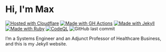 # Hi, I'm Max

[![Hosted with Cloudflare](https://img.shields.io/badge/Hosted%20with-Cloudflare-orange)](https://cloudflare.com/)
[![Made with GH Actions](https://img.shields.io/badge/CI-GitHub_Actions-blue?logo=github-actions&logoColor=white)](https://github.com/features/actions)
[![Made with Jekyll](https://img.shields.io/badge/Jekyll-4.2.2-blue?logo=jekyll&logoColor=white)](https://jekyllrb.com)
[![Made with Ruby](https://img.shields.io/badge/Ruby->=3.1-blue?logo=ruby&logoColor=white)](https://ruby-lang.org "Go to Ruby homepage")
[![CodeQL](https://github.com/maxsaber/maxsaber.github.io/actions/workflows/codeql-analysis.yml/badge.svg)](https://github.com/maxsaber/maxsaber.github.io/actions/workflows/codeql-analysis.yml)
![GitHub last commit](https://img.shields.io/github/last-commit/maxsaber/maxsaber.github.io)

I’m a Systems Engineer and an Adjunct Professor of Healthcare Business, and this is my Jekyll website.
